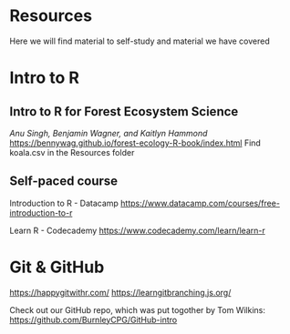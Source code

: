 # Resources
Here we will find material to self-study and material we have covered


# Intro to R

## Intro to R for Forest Ecosystem Science
_Anu Singh, Benjamin Wagner, and Kaitlyn Hammond_
https://bennywag.github.io/forest-ecology-R-book/index.html
Find koala.csv in the Resources folder

## Self-paced course
Introduction to R - Datacamp
https://www.datacamp.com/courses/free-introduction-to-r

Learn R - Codecademy
https://www.codecademy.com/learn/learn-r


# Git & GitHub 
https://happygitwithr.com/
https://learngitbranching.js.org/

Check out our GitHub repo, which was put togother by Tom Wilkins:
https://github.com/BurnleyCPG/GitHub-intro

